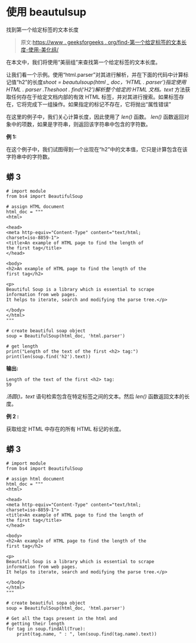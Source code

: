 # 使用 beautulsup

找到第一个给定标签的文本长度

> 原文:[https://www . geeksforgeeks . org/find-第一个给定标签的文本长度-使用-美化组/](https://www.geeksforgeeks.org/find-the-length-of-the-text-of-the-first-given-tag-using-beautifulsoup/)

在本文中，我们将使用“美丽组”来查找第一个给定标签的文本长度。

让我们看一个示例。使用“html.parser”对其进行解析，并在下面的代码中计算标记值“h2”的长度*shoot = beautulsoup(html _ doc，‘HTML . parser’)*指定使用*HTML . parser .*The*shoot . find(‘H2’)解析整个给定的 HTML 文档。text* 方法获取任何存在于给定文档内部的有效 HTML 标签，并对其进行搜索。如果标签存在，它将完成下一组操作。如果指定的标记不存在，它将抛出“属性错误”

在这里的例子中，我们关心计算长度，因此使用了 *len()* 函数。 *len()* 函数返回对象中的项数，如果是字符串，则返回该字符串中包含的字符数。

**例 1:**

在这个例子中，我们试图得到一个出现在“h2”中的文本值，它只是计算包含在该字符串中的字符数。

## 蟒 3

```
# import module
from bs4 import BeautifulSoup

# assign HTML document
html_doc = """
<html>

<head>
<meta http-equiv="Content-Type" content="text/html;
charset=iso-8859-1">
<title>An example of HTML page to find the length of
the first tag</title>
</head>

<body>
<h2>An example of HTML page to find the length of the
first tag</h2>

<p>
Beautiful Soup is a library which is essential to scrape
information from web pages.
It helps to iterate, search and modifying the parse tree.</p>

</body>
</html>
"""

# create beautiful soap object
soup = BeautifulSoup(html_doc, 'html.parser')

# get length
print("Length of the text of the first <h2> tag:")
print(len(soup.find('h2').text))
```

**输出:**

```
Length of the text of the first <h2> tag:
59
```

*汤圆()。text* 语句检索包含在特定标签之间的文本。然后 *len()* 函数返回文本的长度。

**例 2 :**

获取给定 HTML 中存在的所有 HTML 标记的长度。

## 蟒 3

```
# import module
from bs4 import BeautifulSoup

# assign html document
html_doc = """
<html>

<head>
<meta http-equiv="Content-Type" content="text/html;
charset=iso-8859-1">
<title>An example of HTML page to find the length of
the first tag</title>
</head>

<body>
<h2>An example of HTML page to find the length of the
first tag</h2>

<p>
Beautiful Soup is a library which is essential to scrape
information from web pages.
It helps to iterate, search and modifying the parse tree.</p>

</body>
</html>
"""

# create beautiful sopa object
soup = BeautifulSoup(html_doc, 'html.parser')

# Get all the tags present in the html and
# getting their length
for tag in soup.findAll(True):
    print(tag.name, " : ", len(soup.find(tag.name).text))
```